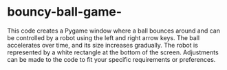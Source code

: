 # bouncy-ball-game-
This code creates a Pygame window where a ball bounces around and can be controlled by a robot using the left and right arrow keys. The ball accelerates over time, and its size increases gradually. The robot is represented by a white rectangle at the bottom of the screen. Adjustments can be made to the code to fit your specific requirements or preferences.
